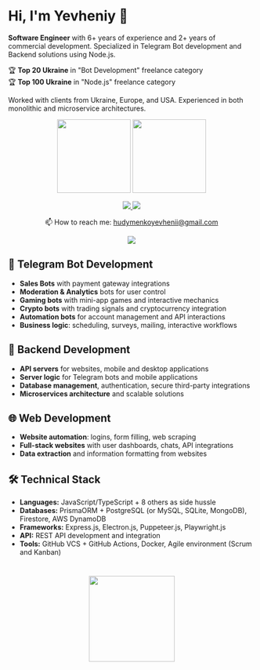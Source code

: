# Hi, I'm Yevheniy 👋
**Software Engineer** with 6+ years of experience and 2+ years of commercial development. Specialized in Telegram Bot development and Backend solutions using Node.js.

🏆 **Top 20 Ukraine** in "Bot Development" freelance category  
🏆 **Top 100 Ukraine** in "Node.js" freelance category  

Worked with clients from Ukraine, Europe, and USA. Experienced in both monolithic and microservice architectures.

<p align='center'>
   <a href="https://github-readme-stats-sigma-five.vercel.app/api?username=habubinator&show_icons=true&count_private=true"><img
           height=150
           src="https://github-readme-stats-sigma-five.vercel.app/api?username=habubinator&show_icons=true&count_private=true"/></a>
   <a href="https://github.com/habubinator/github-readme-stats"><img height=150
                                                                  src="https://github-readme-stats-sigma-five.vercel.app/api/top-langs/?username=habubinator&layout=compact"/></a>
</p>

<p align='center'>
   <a href="https://www.linkedin.com/in/hudymenko/">
       <img src="https://img.shields.io/badge/linkedin-%230077B5.svg?&style=for-the-badge&logo=linkedin&logoColor=white"/>
   </a>
   <a href="https://t.me/Munakuso">
       <img src="https://img.shields.io/badge/Telegram-2CA5E0?style=for-the-badge&logo=telegram&logoColor=white"/>
   </a>
</p>

<p align='center'>
   📫 How to reach me: <a href='mailto:hudymenkoyevhenii@gmail.com'>hudymenkoyevhenii@gmail.com</a>
</p>

<p align='center'>
 <img src="https://www.codewars.com/users/Habubinator/badges/small"/>
</p>

## 🤖 Telegram Bot Development
* **Sales Bots** with payment gateway integrations
* **Moderation & Analytics** bots for user control
* **Gaming bots** with mini-app games and interactive mechanics
* **Crypto bots** with trading signals and cryptocurrency integration
* **Automation bots** for account management and API interactions
* **Business logic**: scheduling, surveys, mailing, interactive workflows

## 🚀 Backend Development
* **API servers** for websites, mobile and desktop applications
* **Server logic** for Telegram bots and mobile applications
* **Database management**, authentication, secure third-party integrations
* **Microservices architecture** and scalable solutions

## 🌐 Web Development
* **Website automation**: logins, form filling, web scraping
* **Full-stack websites** with user dashboards, chats, API integrations
* **Data extraction** and information formatting from websites

## 🛠 Technical Stack
* **Languages:** JavaScript/TypeScript + 8 others as side hussle
* **Databases:** PrismaORM + PostgreSQL (or MySQL, SQLite, MongoDB), Firestore, AWS DynamoDB
* **Frameworks:** Express.js, Electron.js, Puppeteer.js, Playwright.js
* **API:** REST API development and integration
* **Tools:** GitHub VCS + GitHub Actions, Docker, Agile environment (Scrum and Kanban)

<div align="center" style="margin: 40px 0">
   <a href="https://github.com/habubinator/github-profile-views-counter">
       <img width="175px" src="https://komarev.com/ghpvc/?username=habubinator&color=DE002D">
   </a>
</div>
